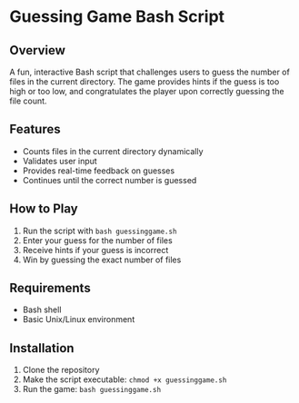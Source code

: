 
# Guessing Game Bash Script

## Overview
A fun, interactive Bash script that challenges users to guess the number of files in the current directory. The game provides hints if the guess is too high or too low, and congratulates the player upon correctly guessing the file count.

## Features
- Counts files in the current directory dynamically
- Validates user input
- Provides real-time feedback on guesses
- Continues until the correct number is guessed

## How to Play
1. Run the script with `bash guessinggame.sh`
2. Enter your guess for the number of files
3. Receive hints if your guess is incorrect
4. Win by guessing the exact number of files

## Requirements
- Bash shell
- Basic Unix/Linux environment

## Installation
1. Clone the repository
2. Make the script executable: `chmod +x guessinggame.sh`
3. Run the game: `bash guessinggame.sh`
